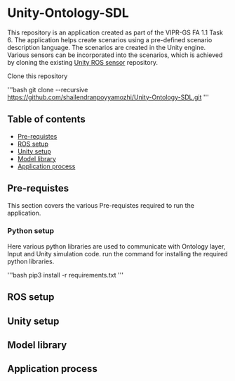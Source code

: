 # Unity-Ontology-SDL
This repository is an application created as part of the VIPR-GS FA 1.1 Task 6. The application helps create scenarios using a pre-defined scenario description language. The scenarios are created in the Unity engine. Various sensors can be incorporated into the scenarios, which is achieved by cloning the existing [Unity ROS sensor](https://github.com/Field-Robotics-Japan/UnitySensors) repository. 

Clone this repository

'''bash
git clone --recursive https://github.com/shailendranpoyyamozhi/Unity-Ontology-SDL.git
'''

## Table of contents
* [Pre-requistes](#Pre-requistes)
* [ROS setup](#ROS-setup)
* [Unity setup](#Unity-setup)
* [Model library](#Model-library)
* [Application process](#Application-process)


## Pre-requistes
This section covers the various Pre-requistes required to run the application. 
### Python setup 
Here various python libraries are used to communicate with Ontology layer, Input and Unity simulation code. 
run the command for installing the required python libraries.

'''bash
pip3 install -r requirements.txt
'''
## ROS setup
## Unity setup
## Model library
## Application process
